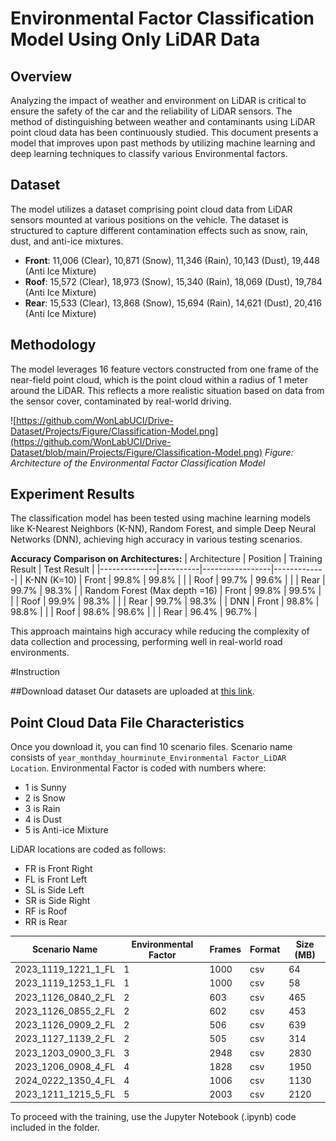 # Environmental Factor Classification Model Using Only LiDAR Data

## Overview
Analyzing the impact of weather and environment on LiDAR is critical to ensure the safety of the car and the reliability of LiDAR sensors. The method of distinguishing between weather and contaminants using LiDAR point cloud data has been continuously studied. This document presents a model that improves upon past methods by utilizing machine learning and deep learning techniques to classify various Environmental factors.

## Dataset
The model utilizes a dataset comprising point cloud data from LiDAR sensors mounted at various positions on the vehicle. The dataset is structured to capture different contamination effects such as snow, rain, dust, and anti-ice mixtures. 

- **Front**: 11,006 (Clear), 10,871 (Snow), 11,346 (Rain), 10,143 (Dust), 19,448 (Anti Ice Mixture)
- **Roof**: 15,572 (Clear), 18,973 (Snow), 15,340 (Rain), 18,069 (Dust), 19,784 (Anti Ice Mixture)
- **Rear**: 15,533 (Clear), 13,868 (Snow), 15,694 (Rain), 14,621 (Dust), 20,416 (Anti Ice Mixture)

## Methodology
The model leverages 16 feature vectors constructed from one frame of the near-field point cloud, which is the point cloud within a radius of 1 meter around the LiDAR. This reflects a more realistic situation based on data from the sensor cover, contaminated by real-world driving.

![https://github.com/WonLabUCI/Drive-Dataset/Projects/Figure/Classification-Model.png](https://github.com/WonLabUCI/Drive-Dataset/blob/main/Projects/Figure/Classification-Model.png)
*Figure: Architecture of the Environmental Factor Classification Model*

## Experiment Results
The classification model has been tested using machine learning models like K-Nearest Neighbors (K-NN), Random Forest, and simple Deep Neural Networks (DNN), achieving high accuracy in various testing scenarios.

**Accuracy Comparison on Architectures:**
| Architecture | Position | Training Result | Test Result |
|--------------|----------|-----------------|-------------|
| K-NN (K=10)  | Front    | 99.8%           | 99.8%       |
|              | Roof     | 99.7%           | 99.6%       |
|              | Rear     | 99.7%           | 98.3%       |
| Random Forest (Max depth =16) | Front | 99.8% | 99.5% |
|                               | Roof  | 99.9% | 98.3% |
|                               | Rear  | 99.7% | 98.3% |
| DNN          | Front    | 98.8%           | 98.8%       |
|              | Roof     | 98.6%           | 98.6%       |
|              | Rear     | 96.4%           | 96.7%       |

This approach maintains high accuracy while reducing the complexity of data collection and processing, performing well in real-world road environments.

#Instruction

##Download dataset
Our datasets are uploaded at [this link](https://driveuci.wixsite.com/drivedataset/technology).

## Point Cloud Data File Characteristics
Once you download it, you can find 10 scenario files.
Scenario name consists of `year_monthday_hourminute_Environmental Factor_LiDAR Location`. Environmental Factor is coded with numbers where:

- 1 is Sunny
- 2 is Snow
- 3 is Rain
- 4 is Dust
- 5 is Anti-ice Mixture

LiDAR locations are coded as follows:
- FR is Front Right
- FL is Front Left
- SL is Side Left
- SR is Side Right
- RF is Roof
- RR is Rear

| Scenario Name            | Environmental Factor | Frames | Format | Size (MB) |
|--------------------------|----------------------|--------|--------|-----------|
| 2023_1119_1221_1_FL      | 1                    | 1000   | csv    | 64        |
| 2023_1119_1253_1_FL      | 1                    | 1000   | csv    | 58        |
| 2023_1126_0840_2_FL      | 2                    | 603    | csv    | 465       |
| 2023_1126_0855_2_FL      | 2                    | 602    | csv    | 453       |
| 2023_1126_0909_2_FL      | 2                    | 506    | csv    | 639       |
| 2023_1127_1139_2_FL      | 2                    | 505    | csv    | 314       |
| 2023_1203_0900_3_FL      | 3                    | 2948   | csv    | 2830      |
| 2023_1206_0908_4_FL      | 4                    | 1828   | csv    | 1950      |
| 2024_0222_1350_4_FL      | 4                    | 1006   | csv    | 1130      |
| 2023_1211_1215_5_FL      | 5                    | 2003   | csv    | 2120      |

To proceed with the training, use the Jupyter Notebook (.ipynb) code included in the folder.

